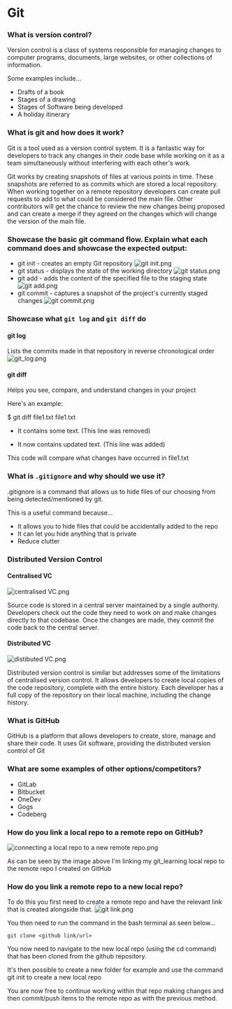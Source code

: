 # Git

### What is version control?

Version control is a class of systems responsible for managing changes to computer programs, documents, large websites, 
or other collections of information.

Some examples include...
* Drafts of a book
* Stages of a drawing
* Stages of Software being developed
* A holiday itinerary 

### What is git and how does it work?

Git is a tool used as a version control system. It is a fantastic way for developers to track any changes in their code
base while working on it as a team simultaneously without interfering with each other's work.

Git works by creating snapshots of files at various points in time. These snapshots are referred to as commits which are
stored a local repository. When working together on a remote repository developers can create pull requests to add to
what could be considered the main file. Other contributors will get the chance to review the new changes being proposed
and can create a merge if they agreed on the changes which will change the version of the main file.

### Showcase the basic git command flow. Explain what each command does and showcase the expected output:

* git init - creates an empty Git repository
![git init.png](..%2F..%2F..%2F..%2F..%2FPictures%2Fgit%20init.png)
* git status - displays the state of the working directory
![git status.png](..%2F..%2F..%2F..%2F..%2FPictures%2Fgit%20status.png)
* git add - adds the content of the specified file to the staging state
![git add.png](..%2F..%2F..%2F..%2F..%2FPictures%2Fgit%20add.png)
* git commit - captures a snapshot of the project's currently staged changes
![git commit.png](..%2F..%2F..%2F..%2F..%2FPictures%2Fgit%20commit.png)

### Showcase what `git log` and `git diff` do

#### git log
Lists the commits made in that repository in reverse chronological order
![git_log.png](..%2F..%2F..%2F..%2F..%2FPictures%2Fgit_log.png)

#### git diff
Helps you see, compare, and understand changes in your project

Here's an example:

$ git diff file1.txt
file1.txt
- It contains some text.   (This line was removed)
+ It now contains updated text.   (This line was added)

This code will compare what changes have occurred in file1.txt


### What is `.gitignore` and why should we use it? 

.gitignore is a command that allows us to hide files of our choosing from being detected/mentioned by git.

This is a useful command because...
* It allows you to hide files that could be accidentally added to the repo
* It can let you hide anything that is private
* Reduce clutter

### Distributed Version Control

#### Centralised VC
![centralised VC.png](..%2F..%2F..%2F..%2F..%2FPictures%2Fcentralised%20VC.png)

Source code is stored in a central server maintained by a single authority. Developers check out the code they need to 
work on and make changes directly to that codebase. Once the changes are made, they commit the code back to the central 
server.

#### Distributed VC
![distibuted VC.png](..%2F..%2F..%2F..%2F..%2FPictures%2Fdistibuted%20VC.png)

Distributed version control is similar but addresses some of the limitations of centralised version control. It allows 
developers to create local copies of the code repository, complete with the entire history. Each developer has a full 
copy of the repository on their local machine, including the change history.

### What is GitHub

GitHub is a platform that allows developers to create, store, manage and share their code. It uses Git 
software, providing the distributed version control of Git

### What are some examples of other options/competitors?

* GitLab
* Bitbucket
* OneDev
* Gogs
* Codeberg

### How do you link a local repo to a remote repo on GitHub?

![connecting a local repo to a new remote repo.png](..%2F..%2F..%2F..%2F..%2FPictures%2Fconnecting%20a%20local%20repo%20to%20a%20new%20remote%20repo.png)

As can be seen by the image above I'm linking my git_learning local repo to the remote repo I created on GitHub

### How do you link a remote repo to a new local repo? 

To do this you first need to create a remote repo and have the relevant link that is created alongside that.
![git link.png](..%2F..%2F..%2F..%2F..%2FPictures%2Fgit%20link.png)

You then need to run the command in the bash terminal as seen below...
````
git clone <github link/url>
````
You now need to navigate to the new local repo (using the cd command) that has been cloned from the github repository.

It's then possible to create a new folder for example and use the command git init to create a new local repo

You are now free to continue working within that repo making changes and then commit/push items to the remote repo as
with the previous method.

